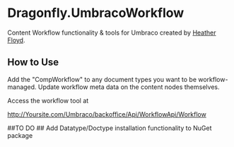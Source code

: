 # Dragonfly.UmbracoWorkflow #

Content Workflow functionality & tools for Umbraco created by [Heather Floyd](https://www.HeatherFloyd.com).

## How to Use ##

Add the "CompWorkflow" to any document types you want to be workflow-managed. Update workflow meta data on the content nodes themselves.

Access the workflow tool at 

http://Yoursite.com/Umbraco/backoffice/Api/WorkflowApi/Workflow

##TO DO ##
Add Datatype/Doctype installation functionality to NuGet package
